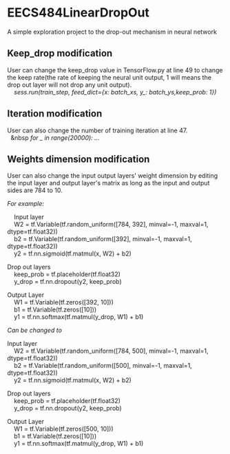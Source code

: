 # EECS484LinearDropOut
A simple exploration project to the drop-out mechanism in neural network 

## Keep_drop modification
User can change the keep_drop value in TensorFlow.py at line 49 to change the keep rate(the rate of keeping the neural unit output, 1 will means the drop out layer will not drop any unit output).<br />
   &nbsp;&nbsp;&nbsp; *sess.run(train_step, feed_dict={x: batch_xs, y_: batch_ys,keep_prob: 1})*
## Iteration modification
User can also change the number of training iteration at line 47.<br />
   &nbsp;&nbsp;&nbsp *for _ in range(20000): ...*

## Weights dimension modification
User can also change the input output layers' weight dimension by editing the input layer and output layer's matrix as long as the input and output sides are 784 to 10.<br />

*For example:* <br />

   &nbsp;&nbsp;&nbsp; Input layer<br />
   &nbsp;&nbsp;&nbsp; W2 = tf.Variable(tf.random_uniform([784, 392], minval=-1, maxval=1, dtype=tf.float32))<br />
  &nbsp;&nbsp;&nbsp; b2 = tf.Variable(tf.random_uniform([392], minval=-1, maxval=1, dtype=tf.float32))<br />
   &nbsp;&nbsp;&nbsp; y2 = tf.nn.sigmoid(tf.matmul(x, W2) + b2)<br />

  Drop out layers<br />
   &nbsp;&nbsp;&nbsp; keep_prob = tf.placeholder(tf.float32)<br />
  &nbsp;&nbsp;&nbsp;  y_drop = tf.nn.dropout(y2, keep_prob)<br />

  Output Layer<br />
   &nbsp;&nbsp;&nbsp; W1 = tf.Variable(tf.zeros([392, 10]))<br />
   &nbsp;&nbsp;&nbsp; b1 = tf.Variable(tf.zeros([10]))<br />
   &nbsp;&nbsp;&nbsp; y1 = tf.nn.softmax(tf.matmul(y_drop, W1) + b1)<br />
  
  
*Can be changed to* <br />

  Input layer<br />
   &nbsp;&nbsp;&nbsp; W2 = tf.Variable(tf.random_uniform([784, 500], minval=-1, maxval=1, dtype=tf.float32))<br />
   &nbsp;&nbsp;&nbsp; b2 = tf.Variable(tf.random_uniform([500], minval=-1, maxval=1, dtype=tf.float32))<br />
   &nbsp;&nbsp;&nbsp; y2 = tf.nn.sigmoid(tf.matmul(x, W2) + b2)<br />

  Drop out layers<br />
   &nbsp;&nbsp;&nbsp; keep_prob = tf.placeholder(tf.float32)<br />
   &nbsp;&nbsp;&nbsp; y_drop = tf.nn.dropout(y2, keep_prob)<br />

  Output Layer<br />
   &nbsp;&nbsp;&nbsp; W1 = tf.Variable(tf.zeros([500, 10]))<br />
   &nbsp;&nbsp;&nbsp; b1 = tf.Variable(tf.zeros([10]))<br />
   &nbsp;&nbsp;&nbsp; y1 = tf.nn.softmax(tf.matmul(y_drop, W1) + b1)<br />
